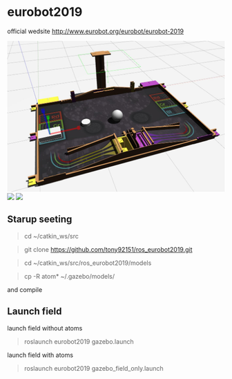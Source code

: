 # eurobot2019

official wedsite
http://www.eurobot.org/eurobot/eurobot-2019


<img src="https://github.com/tony92151/ros_eurobot2019/blob/master/image/gazebo3.jpg"/>

<img src="https://github.com/tony92151/ros_eurobot2019/blob/master/image/gazebo.gif"/>
<img src="https://github.com/tony92151/ros_eurobot2019/blob/master/image/gazebo2.gif"/>


## Starup seeting

> cd ~/catkin_ws/src

> git clone https://github.com/tony92151/ros_eurobot2019.git

> cd ~/catkin_ws/src/ros_eurobot2019/models

> cp -R atom* ~/.gazebo/models/

and compile

## Launch field

launch field without atoms

> roslaunch eurobot2019 gazebo.launch

launch field with atoms

> roslaunch eurobot2019 gazebo_field_only.launch
